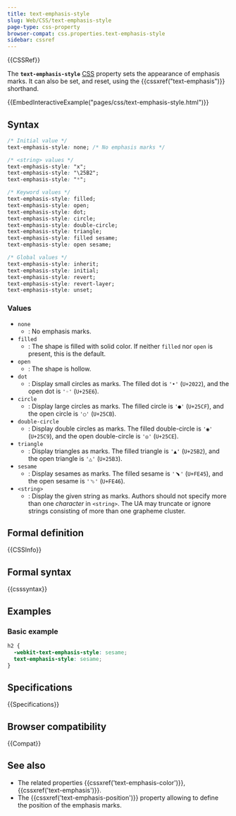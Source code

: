 ```yaml
---
title: text-emphasis-style
slug: Web/CSS/text-emphasis-style
page-type: css-property
browser-compat: css.properties.text-emphasis-style
sidebar: cssref
---
```


{{CSSRef}}

The **`text-emphasis-style`** [CSS](/en-US/docs/Web/CSS) property sets the appearance of emphasis marks. It can also be set, and reset, using the {{cssxref("text-emphasis")}} shorthand.

{{EmbedInteractiveExample("pages/css/text-emphasis-style.html")}}

## Syntax

```css
/* Initial value */
text-emphasis-style: none; /* No emphasis marks */

/* <string> values */
text-emphasis-style: "x";
text-emphasis-style: "\25B2";
text-emphasis-style: "*";

/* Keyword values */
text-emphasis-style: filled;
text-emphasis-style: open;
text-emphasis-style: dot;
text-emphasis-style: circle;
text-emphasis-style: double-circle;
text-emphasis-style: triangle;
text-emphasis-style: filled sesame;
text-emphasis-style: open sesame;

/* Global values */
text-emphasis-style: inherit;
text-emphasis-style: initial;
text-emphasis-style: revert;
text-emphasis-style: revert-layer;
text-emphasis-style: unset;
```

### Values

- `none`
  - : No emphasis marks.
- `filled`
  - : The shape is filled with solid color. If neither `filled` nor `open` is present, this is the default.
- `open`
  - : The shape is hollow.
- `dot`
  - : Display small circles as marks. The filled dot is `'•'` (`U+2022`), and the open dot is `'◦'` (`U+25E6`).
- `circle`
  - : Display large circles as marks. The filled circle is `'●'` (`U+25CF`), and the open circle is `'○'` (`U+25CB`).
- `double-circle`
  - : Display double circles as marks. The filled double-circle is `'◉'` (`U+25C9`), and the open double-circle is `'◎'` (`U+25CE`).
- `triangle`
  - : Display triangles as marks. The filled triangle is `'▲'` (`U+25B2`), and the open triangle is `'△'` (`U+25B3`).
- `sesame`
  - : Display sesames as marks. The filled sesame is `'﹅'` (`U+FE45`), and the open sesame is `'﹆'` (`U+FE46`).
- `<string>`
  - : Display the given string as marks. Authors should not specify more than one _character_ in `<string>`. The UA may truncate or ignore strings consisting of more than one grapheme cluster.

## Formal definition

{{CSSInfo}}

## Formal syntax

{{csssyntax}}

## Examples

### Basic example

```css
h2 {
  -webkit-text-emphasis-style: sesame;
  text-emphasis-style: sesame;
}
```

## Specifications

{{Specifications}}

## Browser compatibility

{{Compat}}

## See also

- The related properties {{cssxref('text-emphasis-color')}}, {{cssxref('text-emphasis')}}.
- The {{cssxref('text-emphasis-position')}} property allowing to define the position of the emphasis marks.
